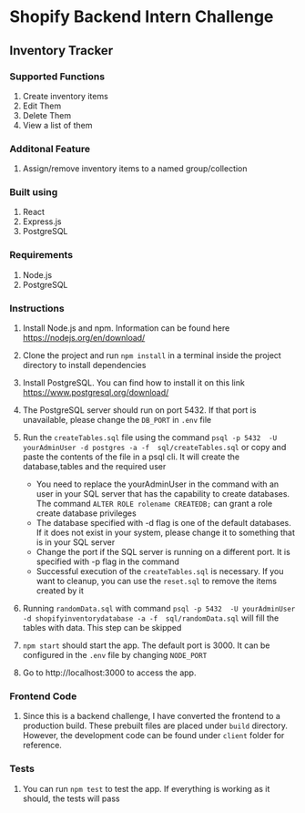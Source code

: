 # Shopify Backend Intern Challenge

## Inventory Tracker
### Supported Functions
1. Create inventory items
2. Edit Them
3. Delete Them
4. View a list of them
### Additonal Feature
1. Assign/remove inventory items to a named group/collection

### Built using
1. React
2. Express.js
3. PostgreSQL

### Requirements
1. Node.js 
2. PostgreSQL
### Instructions
1. Install Node.js and npm. Information can be found here https://nodejs.org/en/download/
2. Clone the project and run `npm install` in a terminal inside the project directory to install dependencies 
2. Install PostgreSQL. You can find how to install it on this link https://www.postgresql.org/download/
3. The PostgreSQL server should run on port 5432. If that port is unavailable, please change the `DB_PORT` in `.env` file
4. Run the `createTables.sql` file using the command `psql -p 5432  -U yourAdminUser -d postgres -a -f  sql/createTables.sql` or copy and paste the contents of the file in a psql cli. It will create the database,tables and the required user 
    * You need to replace the yourAdminUser in the command with an user in your SQL server that has the capability to create databases. The command `ALTER ROLE rolename CREATEDB;` can grant a role create database privileges
    * The database specified with -d flag is one of the default databases. If it does not exist in your system, please change it to something that is in your SQL server 
    * Change the port if the SQL server is running on a different port. It is specified with -p flag in the command
    * Successful execution of the `createTables.sql` is necessary. If you want to cleanup, you can use the `reset.sql` to remove the items created by it
5. Running `randomData.sql` with command `psql -p 5432  -U yourAdminUser -d shopifyinventorydatabase -a -f  sql/randomData.sql` will fill the tables with data. This step can be skipped

6. `npm start` should start the app. The default port is 3000. It can be configured in the `.env` file by changing `NODE_PORT`

7. Go to http://localhost:3000 to access the app.

### Frontend Code
1. Since this is a backend challenge, I have converted the frontend to a production build. These prebuilt files are placed under `build` directory. However, the development code can be found under `client` folder for reference.

### Tests
1. You can run `npm test` to test the app. If everything is working as it should, the tests will pass


    

